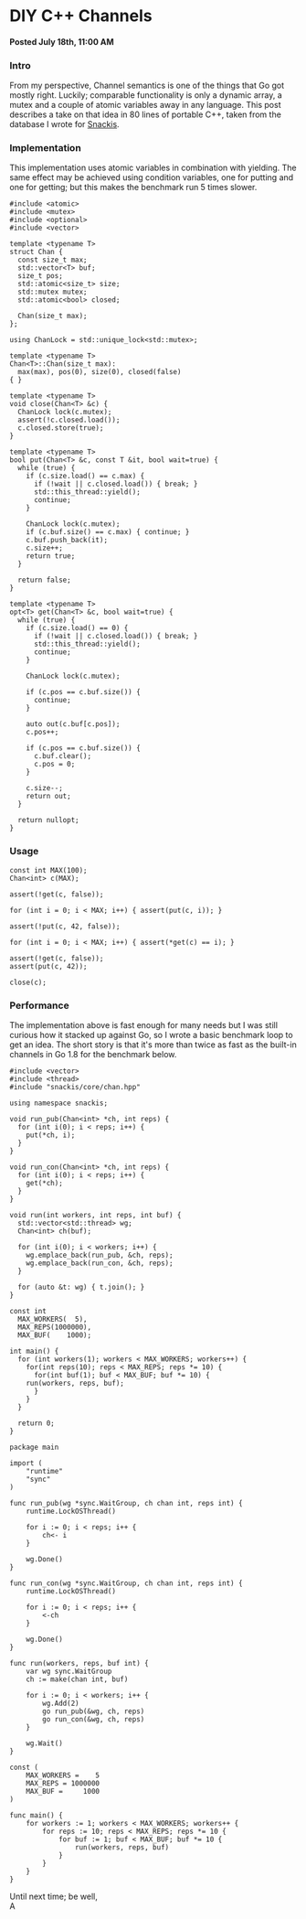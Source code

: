 # DIY C++ Channels
#### Posted July 18th, 11:00 AM

### Intro
From my perspective, Channel semantics is one of the things that Go got mostly right. Luckily; comparable functionality is only a dynamic array, a mutex and a couple of atomic variables away in any language. This post describes a take on that idea in 80 lines of portable C++, taken from the database I wrote for [Snackis](https://github.com/andreas-gone-wild/snackis).

### Implementation
This implementation uses atomic variables in combination with yielding. The same effect may be achieved using condition variables, one for putting and one for getting; but this makes the benchmark run 5 times slower.


```
#include <atomic>
#include <mutex>
#include <optional>
#include <vector>

template <typename T>
struct Chan {
  const size_t max;
  std::vector<T> buf;
  size_t pos;
  std::atomic<size_t> size;
  std::mutex mutex;
  std::atomic<bool> closed;

  Chan(size_t max);
};

using ChanLock = std::unique_lock<std::mutex>;
  
template <typename T>
Chan<T>::Chan(size_t max):
  max(max), pos(0), size(0), closed(false)
{ }

template <typename T>
void close(Chan<T> &c) {    
  ChanLock lock(c.mutex);
  assert(!c.closed.load());
  c.closed.store(true);
}

template <typename T>
bool put(Chan<T> &c, const T &it, bool wait=true) {
  while (true) {
    if (c.size.load() == c.max) {
      if (!wait || c.closed.load()) { break; }
      std::this_thread::yield();
      continue;
    }
    
    ChanLock lock(c.mutex);
    if (c.buf.size() == c.max) { continue; }      
    c.buf.push_back(it);
    c.size++;
    return true;
  }

  return false;
}

template <typename T>
opt<T> get(Chan<T> &c, bool wait=true) {
  while (true) {
    if (c.size.load() == 0) {
      if (!wait || c.closed.load()) { break; }
      std::this_thread::yield();
      continue;
    }

    ChanLock lock(c.mutex);

    if (c.pos == c.buf.size()) {
      continue;
    }
      
    auto out(c.buf[c.pos]);
    c.pos++;
      
    if (c.pos == c.buf.size()) {
      c.buf.clear();
      c.pos = 0;
    }
      
    c.size--;
    return out;
  }

  return nullopt;
}
```

### Usage

```
const int MAX(100);
Chan<int> c(MAX);

assert(!get(c, false));

for (int i = 0; i < MAX; i++) { assert(put(c, i)); }

assert(!put(c, 42, false));

for (int i = 0; i < MAX; i++) { assert(*get(c) == i); }

assert(!get(c, false));
assert(put(c, 42));

close(c);
```

### Performance
The implementation above is fast enough for many needs but I was still curious how it stacked up against Go, so I wrote a basic benchmark loop to get an idea. The short story is that it's more than twice as fast as the built-in channels in Go 1.8 for the benchmark below.

```
#include <vector>
#include <thread>
#include "snackis/core/chan.hpp"

using namespace snackis;

void run_pub(Chan<int> *ch, int reps) {
  for (int i(0); i < reps; i++) {
    put(*ch, i);
  }
}

void run_con(Chan<int> *ch, int reps) {
  for (int i(0); i < reps; i++) {
    get(*ch);
  }
}

void run(int workers, int reps, int buf) {
  std::vector<std::thread> wg;
  Chan<int> ch(buf);

  for (int i(0); i < workers; i++) {
    wg.emplace_back(run_pub, &ch, reps);
    wg.emplace_back(run_con, &ch, reps);
  }

  for (auto &t: wg) { t.join(); }
}

const int
  MAX_WORKERS(  5),
  MAX_REPS(1000000),
  MAX_BUF(    1000);

int main() {
  for (int workers(1); workers < MAX_WORKERS; workers++) {
    for(int reps(10); reps < MAX_REPS; reps *= 10) {
      for(int buf(1); buf < MAX_BUF; buf *= 10) {
	run(workers, reps, buf);
      }
    }
  }

  return 0;
}
```

```
package main

import (
	"runtime"
	"sync"
)

func run_pub(wg *sync.WaitGroup, ch chan int, reps int) {
	runtime.LockOSThread()
	
	for i := 0; i < reps; i++ {
		ch<- i
	}
	
	wg.Done()
}

func run_con(wg *sync.WaitGroup, ch chan int, reps int) {
	runtime.LockOSThread()

	for i := 0; i < reps; i++ {
		<-ch
	}
	
	wg.Done()
}

func run(workers, reps, buf int) {
	var wg sync.WaitGroup
	ch := make(chan int, buf)
	
	for i := 0; i < workers; i++ {
		wg.Add(2)
		go run_pub(&wg, ch, reps)
		go run_con(&wg, ch, reps)
	}

	wg.Wait()
}

const (
	MAX_WORKERS =    5
	MAX_REPS = 1000000
	MAX_BUF =     1000
)

func main() {
	for workers := 1; workers < MAX_WORKERS; workers++ {
		for reps := 10; reps < MAX_REPS; reps *= 10 {
			for buf := 1; buf < MAX_BUF; buf *= 10 {
				run(workers, reps, buf)
			}
		}
	}
}
```


Until next time; be well,<br/>
A